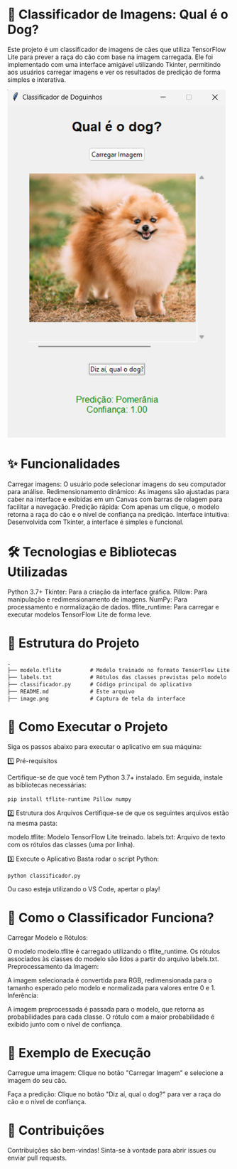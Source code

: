 # 🐶 Classificador de Imagens: Qual é o Dog?
Este projeto é um classificador de imagens de cães que utiliza TensorFlow Lite para prever a raça do cão com base na imagem carregada. Ele foi implementado com uma interface amigável utilizando Tkinter, permitindo aos usuários carregar imagens e ver os resultados de predição de forma simples e interativa.

![Texto alternativo](/imagens/lulu_exemplo.png)

# ✨ Funcionalidades
Carregar imagens: O usuário pode selecionar imagens do seu computador para análise.
Redimensionamento dinâmico: As imagens são ajustadas para caber na interface e exibidas em um Canvas com barras de rolagem para facilitar a navegação.
Predição rápida: Com apenas um clique, o modelo retorna a raça do cão e o nível de confiança na predição.
Interface intuitiva: Desenvolvida com Tkinter, a interface é simples e funcional.

# 🛠️ Tecnologias e Bibliotecas Utilizadas
Python 3.7+
Tkinter: Para a criação da interface gráfica.
Pillow: Para manipulação e redimensionamento de imagens.
NumPy: Para processamento e normalização de dados.
tflite_runtime: Para carregar e executar modelos TensorFlow Lite de forma leve.

# 📁 Estrutura do Projeto

```
.
├── modelo.tflite         # Modelo treinado no formato TensorFlow Lite
├── labels.txt            # Rótulos das classes previstas pelo modelo
├── classificador.py      # Código principal do aplicativo
├── README.md             # Este arquivo
├── image.png             # Captura de tela da interface

```

# 🚀 Como Executar o Projeto
Siga os passos abaixo para executar o aplicativo em sua máquina:

1️⃣ Pré-requisitos

Certifique-se de que você tem Python 3.7+ instalado. Em seguida, instale as bibliotecas necessárias:

``` pip install tflite-runtime Pillow numpy  ```

2️⃣ Estrutura dos Arquivos
Certifique-se de que os seguintes arquivos estão na mesma pasta:

modelo.tflite: Modelo TensorFlow Lite treinado.
labels.txt: Arquivo de texto com os rótulos das classes (uma por linha).

3️⃣ Execute o Aplicativo
Basta rodar o script Python:

```python classificador.py``` 

Ou caso esteja utilizando o VS Code, apertar o play!

# 🧠 Como o Classificador Funciona?
Carregar Modelo e Rótulos:

O modelo modelo.tflite é carregado utilizando o tflite_runtime.
Os rótulos associados às classes do modelo são lidos a partir do arquivo labels.txt.
Preprocessamento da Imagem:

A imagem selecionada é convertida para RGB, redimensionada para o tamanho esperado pelo modelo e normalizada para valores entre 0 e 1.
Inferência:

A imagem preprocessada é passada para o modelo, que retorna as probabilidades para cada classe.
O rótulo com a maior probabilidade é exibido junto com o nível de confiança.

# 🐾 Exemplo de Execução
Carregue uma imagem: Clique no botão "Carregar Imagem" e selecione a imagem do seu cão.

Faça a predição: Clique no botão "Diz aí, qual o dog?" para ver a raça do cão e o nível de confiança.

# 🤝 Contribuições
Contribuições são bem-vindas! Sinta-se à vontade para abrir issues ou enviar pull requests.


